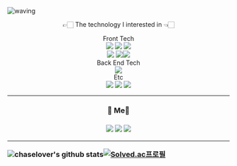<meta name="viewport" content="width=device-width, initial-scale=1">
<link rel="stylesheet" href="github-markdown.css">

![waving](https://capsule-render.vercel.app/api?type=waving&height=200&text=SeungJoo&fontAlign=80&fontAlignY=40&color=gradient)

<p align = "center"> 👉🏻 The technology I interested in 👈🏻 </p> 

<div align = "center"> Front Tech
 <div>
  <img src="https://img.shields.io/badge/Javascript-important?style=flat-square&logo=Javascript&logoColor=white"/></a>&nbsp<img src="https://img.shields.io/badge/HTML5-yellow?style=flat-square&logo=HTML5&logoColor=white"/></a>&nbsp<img src="https://img.shields.io/badge/CSS3-lightgray?style=flat-square&logo=CSS3&logoColor=white"/></br><img src="https://img.shields.io/badge/React-blue?style=flat-square&logo=React&logoColor=white"/></a>&nbsp<img src="https://img.shields.io/badge/Typescript-3178C6?style=flat-square&logo=TypeScript&logoColor=white"/><img src="https://img.shields.io/badge/Redux-40AEF0?style=flat-square&logo=Redux&logoColor=white"/><br/>
 </div>
</div>

<div align = "center"> Back End Tech
 <div> 
  <img src="https://img.shields.io/badge/Node.js-5455FE?style=flat-square&logo=Node.js&logoColor=white"/> 
 </div>
</div>

<div align = "center"> Etc
 <div>
  <img src="https://img.shields.io/badge/Git-F05032?style=flat-square&logo=Git&logoColor=white"/> <img src="https://img.shields.io/badge/GitHub-181717?style=flat-square&logo=GitHub&logoColor=white"/> <img src="https://img.shields.io/badge/Python-3766AB?style=flat-square&logo=Python&logoColor=white"/>
 </div>
</div> 

---

   <h3 align = "center"> 🏻 Me🏻 <h3>
  
  <p align = "center">
  <a href="https://devlibrary00108.tistory.com/"><img src="https://img.shields.io/badge/Blog-000000?style=flat-square&logo=Micro.blog&logoColor=white&link=내링크"/></a> <a href=https://img.shields.io/badge/Gmail-d14836?style=flat-square&logo=Gmail&logoColor=white&link=mailto:gkstmdwn234@gmail.com> <img src="https://img.shields.io/badge/Mail-9E9E9E?style=flat-square&logo=Mail.Ru&logoColor=white"/></a> <a href="https://hits.seeyoufarm.com"><img src="https://hits.seeyoufarm.com/api/count/incr/badge.svg?url=https%3A%2F%2Fgithub.com%2Fchaselover%2Fhit-counter&count_bg=%000000&title_bg=%343664&icon=&icon_color=%23E7E7E7&title=hits&edge_flat=false"/></a>
   
   ---
 
  ![chaselover's github stats](https://github-readme-stats.vercel.app/api?username=chaselover&show_icons=true&theme=vue)[![Solved.ac프로필](http://mazassumnida.wtf/api/v2/generate_badge?boj=wannabe)](https://solved.ac/wannabe)
  </p>

